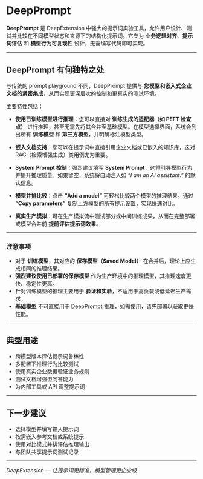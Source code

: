 # DeepPrompt

**DeepPrompt** 是 DeepExtension 中强大的提示词实验工具，允许用户设计、测试并比较在不同模型状态和来源下的结构化提示词。它专为 **业务逻辑对齐**、**提示词评估** 和 **模型行为可复现性** 设计，无需编写代码即可实现。

---

## DeepPrompt 有何独特之处

与传统的 prompt playground 不同，DeepPrompt 提供与 **您模型和嵌入式企业文档的紧密集成**，从而实现更深层次的控制和更真实的测试环境。

主要特性包括：

- **使用已训练模型进行推理**：您可以直接对 **训练生成的适配器（如 PEFT 检查点）** 进行推理，甚至无需先将其合并至基础模型。在模型选择界面，系统会列出所有 **训练模型** 和 **第三方模型**，并明确标注模型类型。

- **嵌入文档支持**：您可以在提示词中直接引用企业文档或已嵌入的知识库，这对 RAG（检索增强生成）类用例尤为重要。

- **System Prompt 控制**：强烈建议填写 **System Prompt**，这将引导模型行为并提升推理质量。如果留空，系统将自动注入如 *“I am an AI assistant.”* 的默认信息。

- **模型并排比较**：点击 **“Add a model”** 可轻松比较两个模型的推理结果。通过 **“Copy parameters”** 复制上方模型的所有提示设置，实现快速对比。

- **真实生产模拟**：可在生产模拟流中测试部分或中间训练成果，从而在完整部署或模型合并前 **提前评估提示词效果**。

---

### 注意事项

- 对于 **训练模型**，其对应的 **保存模型（Saved Model）** 在合并后，理论上应生成相同的推理结果。
- **强烈建议使用已部署的保存模型** 作为生产环境中的推理模型，其推理速度更快、稳定性更高。
- 针对训练模型的推理主要用于 **验证和实验**，不适用于高负载或低延迟生产需求。
- **基础模型** 不可直接用于 DeepPrompt 推理，如需使用，请先部署以获取更快性能。

---

## 典型用途

- 跨模型版本评估提示词鲁棒性  
- 多配置下推理行为比较测试  
- 使用真实企业数据验证业务规则  
- 测试文档增强型问答能力  
- 为内部工具或 API 调整提示词

---

## 下一步建议

- 选择模型并填写输入提示词  
- 按需嵌入参考文档或系统提示  
- 使用对比模式并排评估推理输出  
- 与团队共享提示词测试记录

---

*DeepExtension — 让提示词更精准，模型管理更企业级*